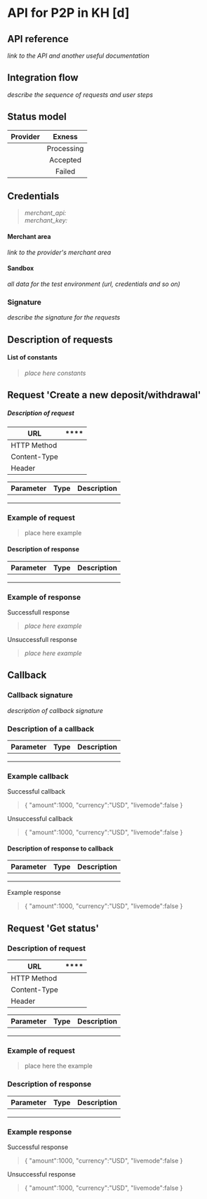 #  API for P2P in KH [d] 
## API reference
_link to the API and another useful documentation_

## Integration flow
_describe the sequence of requests and user steps_

## Status model

| Provider |   Exness   |
|----------|:----------:|
|          | Processing |
|          |  Accepted  |
|          |   Failed   |

## Credentials
>_merchant_api: <br/>
merchant_key:_ 

#### Merchant area
_link to the provider's merchant area_
#### Sandbox
_all data for the test environment (url, credentials and so on)_


### Signature
_describe the signature for the requests_


## Description of requests
#### List of constants
> _place here constants_

## Request 'Create a new deposit/withdrawal'
##### Description of request

| **URL**      | **** |
|--------------|:----:|
| HTTP Method  |      |
| Content-Type |      |
| Header       |      |

| **Parameter** | **Type** | **Description** |
|---------------|:--------:|-----------------|
|               |          |                 |
|               |          |                 |
|               |          |                 |

### Example of request
>place here example

 #### Description of response
| **Parameter** | **Type** | **Description** |
|---------------|:--------:|-----------------|
|               |          |                 |
|               |          |                 |
|               |          |                 |

### Example of response
Successfull response
> _place here example_

Unsuccessfull response
> _place here example_

## Callback
### Callback signature
_description of callback signature_

### Description of a callback
| **Parameter** | **Type** | **Description** |
|---------------|:--------:|-----------------|
|               |          |                 |
|               |          |                 |
|               |          |                 |

### Example callback
Successful callback
>  {
   "amount":1000,
   "currency":"USD",
   "livemode":false
}


Unsuccessful callback
>  {
   "amount":1000,
   "currency":"USD",
   "livemode":false
}

#### Description of response to callback
| **Parameter** | **Type** | **Description** |
|---------------|:--------:|-----------------|
|               |          |                 |
|               |          |                 |
|               |          |                 |

Example response
>  {
   "amount":1000,
   "currency":"USD",
   "livemode":false
}
## Request 'Get status'
### Description of request
| **URL**      | **** |
|--------------|:----:|
| HTTP Method  |      |
| Content-Type |      |
| Header       |      |

| **Parameter** | **Type** | **Description** |
|---------------|:--------:|-----------------|
|               |          |                 |
|               |          |                 |
|               |          |                 |

### Example of request
> place here the example

### Description of response

| **Parameter** | **Type** | **Description** |
|---------------|:--------:|-----------------|
|               |          |                 |
|               |          |                 |
|               |          |                 |

### Example response
Successful response
>  {
   "amount":1000,
   "currency":"USD",
   "livemode":false
}

Unsuccessful response
>  {
   "amount":1000,
   "currency":"USD",
   "livemode":false
}